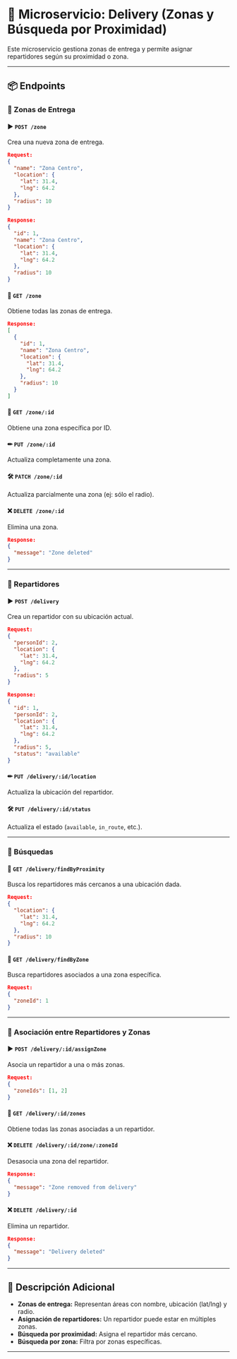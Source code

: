 # 🧾 Microservicio: Delivery (Zonas y Búsqueda por Proximidad)

Este microservicio gestiona zonas de entrega y permite asignar repartidores según su proximidad o zona.

---

## 📦 Endpoints

### 🔹 Zonas de Entrega

#### ▶ `POST /zone`

Crea una nueva zona de entrega.

```json
Request:
{
  "name": "Zona Centro",
  "location": {
    "lat": 31.4,
    "lng": 64.2
  },
  "radius": 10
}

Response:
{
  "id": 1,
  "name": "Zona Centro",
  "location": {
    "lat": 31.4,
    "lng": 64.2
  },
  "radius": 10
}
```

#### 📄 `GET /zone`

Obtiene todas las zonas de entrega.

```json
Response:
[
  {
    "id": 1,
    "name": "Zona Centro",
    "location": {
      "lat": 31.4,
      "lng": 64.2
    },
    "radius": 10
  }
]
```

#### 📄 `GET /zone/:id`

Obtiene una zona específica por ID.

#### ✏ `PUT /zone/:id`

Actualiza completamente una zona.

#### 🛠 `PATCH /zone/:id`

Actualiza parcialmente una zona (ej: sólo el radio).

#### ❌ `DELETE /zone/:id`

Elimina una zona.

```json
Response:
{
  "message": "Zone deleted"
}
```

---

### 🔹 Repartidores

#### ▶ `POST /delivery`

Crea un repartidor con su ubicación actual.

```json
Request:
{
  "personId": 2,
  "location": {
    "lat": 31.4,
    "lng": 64.2
  },
  "radius": 5
}

Response:
{
  "id": 1,
  "personId": 2,
  "location": {
    "lat": 31.4,
    "lng": 64.2
  },
  "radius": 5,
  "status": "available"
}
```

#### ✏ `PUT /delivery/:id/location`

Actualiza la ubicación del repartidor.

#### 🛠 `PUT /delivery/:id/status`

Actualiza el estado (`available`, `in_route`, etc.).

---

### 🔎 Búsquedas

#### 🧭 `GET /delivery/findByProximity`

Busca los repartidores más cercanos a una ubicación dada.

```json
Request:
{
  "location": {
    "lat": 31.4,
    "lng": 64.2
  },
  "radius": 10
}
```

#### 📄 `GET /delivery/findByZone`

Busca repartidores asociados a una zona específica.

```json
Request:
{
  "zoneId": 1
}
```

---

### 🔗 Asociación entre Repartidores y Zonas

#### ▶ `POST /delivery/:id/assignZone`

Asocia un repartidor a una o más zonas.

```json
Request:
{
  "zoneIds": [1, 2]
}
```

#### 📄 `GET /delivery/:id/zones`

Obtiene todas las zonas asociadas a un repartidor.

#### ❌ `DELETE /delivery/:id/zone/:zoneId`

Desasocia una zona del repartidor.

```json
Response:
{
  "message": "Zone removed from delivery"
}
```

#### ❌ `DELETE /delivery/:id`

Elimina un repartidor.

```json
Response:
{
  "message": "Delivery deleted"
}
```

---

## 📌 Descripción Adicional

- **Zonas de entrega:** Representan áreas con nombre, ubicación (lat/lng) y radio.
- **Asignación de repartidores:** Un repartidor puede estar en múltiples zonas.
- **Búsqueda por proximidad:** Asigna el repartidor más cercano.
- **Búsqueda por zona:** Filtra por zonas específicas.

---
